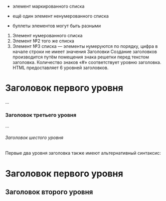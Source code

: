 * элемент маркированного списка
- ещё один элемент ненумерованного списка
+ буллеты элементов могут быть разными

1. Элемент нумерованного списка
2. Элемент №2 того же списка
9. Элемент №3 списка — элементы нумеруются по порядку, цифра в начале строки не имеет значения
Заголовки
Создание заголовков производится путём помещения знака решетки перед текстом заголовка. Количество знаков «#» соответствует уровню заголовка. HTML предоставляет 6 уровней заголовков.

# Заголовок первого уровня
...
### Заголовок третьего уровня
...
###### Заголовок шестого уровня
Первые два уровня заголовка также имеют альтернативный синтаксис:

Заголовок первого уровня
========================

Заголовок второго уровня
------------------------

